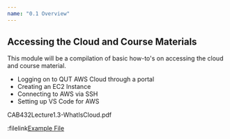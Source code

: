 ```yaml
---
name: "0.1 Overview"
---
```


## Accessing the Cloud and Course Materials

This module will be a compilation of basic how-to's on accessing the cloud and course material.

- Logging on to QUT AWS Cloud through a portal
- Creating an EC2 Instance
- Connecting to AWS via SSH
- Setting up VS Code for AWS

<filelink filename = 'CAB432Lecture1.3-WhatIsCloud.pdf'>CAB432Lecture1.3-WhatIsCloud.pdf</filelink>

:filelink[Example File](../module_1/CAB432Lecture1.2-Assessment.pdf)
